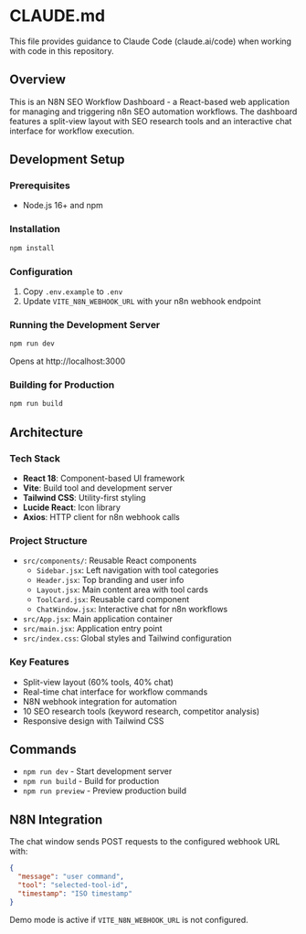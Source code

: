 # CLAUDE.md

This file provides guidance to Claude Code (claude.ai/code) when working with code in this repository.

## Overview

This is an N8N SEO Workflow Dashboard - a React-based web application for managing and triggering n8n SEO automation workflows. The dashboard features a split-view layout with SEO research tools and an interactive chat interface for workflow execution.

## Development Setup

### Prerequisites
- Node.js 16+ and npm

### Installation
```bash
npm install
```

### Configuration
1. Copy `.env.example` to `.env`
2. Update `VITE_N8N_WEBHOOK_URL` with your n8n webhook endpoint

### Running the Development Server
```bash
npm run dev
```
Opens at http://localhost:3000

### Building for Production
```bash
npm run build
```

## Architecture

### Tech Stack
- **React 18**: Component-based UI framework
- **Vite**: Build tool and development server
- **Tailwind CSS**: Utility-first styling
- **Lucide React**: Icon library
- **Axios**: HTTP client for n8n webhook calls

### Project Structure
- `src/components/`: Reusable React components
  - `Sidebar.jsx`: Left navigation with tool categories
  - `Header.jsx`: Top branding and user info
  - `Layout.jsx`: Main content area with tool cards
  - `ToolCard.jsx`: Reusable card component
  - `ChatWindow.jsx`: Interactive chat for n8n workflows
- `src/App.jsx`: Main application container
- `src/main.jsx`: Application entry point
- `src/index.css`: Global styles and Tailwind configuration

### Key Features
- Split-view layout (60% tools, 40% chat)
- Real-time chat interface for workflow commands
- N8N webhook integration for automation
- 10 SEO research tools (keyword research, competitor analysis)
- Responsive design with Tailwind CSS

## Commands

- `npm run dev` - Start development server
- `npm run build` - Build for production
- `npm run preview` - Preview production build

## N8N Integration

The chat window sends POST requests to the configured webhook URL with:
```json
{
  "message": "user command",
  "tool": "selected-tool-id",
  "timestamp": "ISO timestamp"
}
```

Demo mode is active if `VITE_N8N_WEBHOOK_URL` is not configured.

